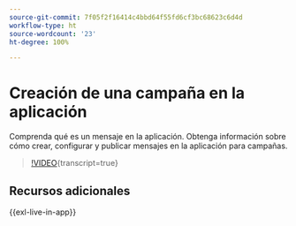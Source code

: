 ```yaml
---
source-git-commit: 7f05f2f16414c4bbd64f55fd6cf3bc68623c6d4d
workflow-type: ht
source-wordcount: '23'
ht-degree: 100%

---
```

# Creación de una campaña en la aplicación

Comprenda qué es un mensaje en la aplicación. Obtenga información sobre cómo crear, configurar y publicar mensajes en la aplicación para campañas.

>[!VIDEO](https://video.tv.adobe.com/v/3451885?quality=12&learn=on&captions=spa){transcript=true}

## Recursos adicionales

{{exl-live-in-app}}
